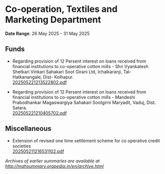 # Co-operation, Textiles and Marketing Department

**Date Range**: 26 May 2025 - 31 May 2025


## Funds
- Regarding provision of 12 Persent interest on loans received from financial institutions to co-operative cotton mills - Shri Vyankatesh Shetkari Vinkari Sahakari Soot Girani Ltd, Ichalkaranji, Tal- Hatkanangale, Dist- Kolhapur.\
  [202505221213522802.pdf](https://gr.maharashtra.gov.in/Site/Upload/Government%20Resolutions/English/202505221213522802.pdf)

- Regarding provision of 12 Persent interest on loans received from financial institutions to co-operative cotton mills - Mandeshi Prabodhankar Magaswargiya Sahakari Sootgirni Maryadit, Vaduj, Dist. Satara.\
  [202505221210405702.pdf](https://gr.maharashtra.gov.in/Site/Upload/Government%20Resolutions/English/202505221210405702.pdf)

## Miscellaneous
- Extension of revised one time settlement scheme for co operative credit societies\
  [202505211216531102.pdf](https://gr.maharashtra.gov.in/Site/Upload/Government%20Resolutions/English/202505211216531102.pdf)


*Archives of earlier summaries are available at http://mahsummary.orgpedia.in/en/archive.html*